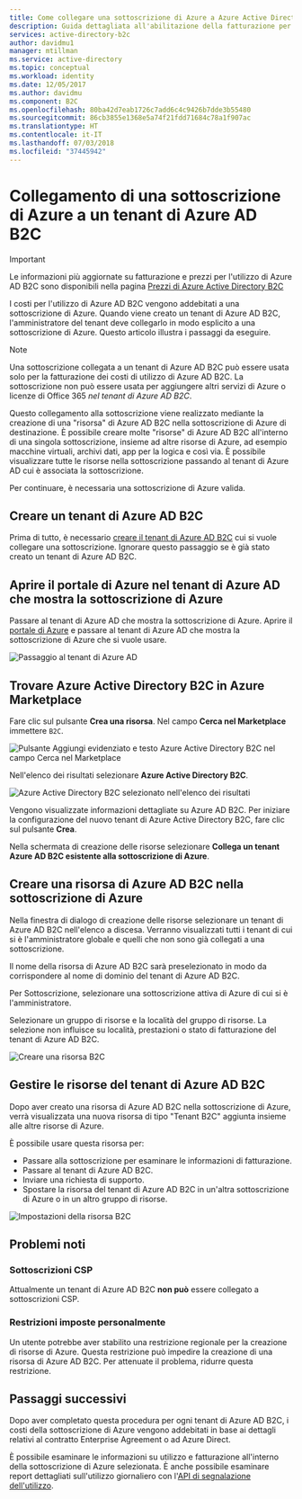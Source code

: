 ```yaml
---
title: Come collegare una sottoscrizione di Azure a Azure Active Directory B2C | Microsoft Docs
description: Guida dettagliata all'abilitazione della fatturazione per tenant Azure AD B2C in una sottoscrizione di Azure.
services: active-directory-b2c
author: davidmu1
manager: mtillman
ms.service: active-directory
ms.topic: conceptual
ms.workload: identity
ms.date: 12/05/2017
ms.author: davidmu
ms.component: B2C
ms.openlocfilehash: 80ba42d7eab1726c7add6c4c9426b7dde3b55480
ms.sourcegitcommit: 86cb3855e1368e5a74f21fdd71684c78a1f907ac
ms.translationtype: HT
ms.contentlocale: it-IT
ms.lasthandoff: 07/03/2018
ms.locfileid: "37445942"
---
```

# <a name="linking-an-azure-subscription-to-an-azure-ad-b2c-tenant"></a>Collegamento di una sottoscrizione di Azure a un tenant di Azure AD B2C

> [!IMPORTANT]
> Le informazioni più aggiornate su fatturazione e prezzi per l'utilizzo di Azure AD B2C sono disponibili nella pagina [Prezzi di Azure Active Directory B2C](https://azure.microsoft.com/pricing/details/active-directory-b2c/)

I costi per l'utilizzo di Azure AD B2C vengono addebitati a una sottoscrizione di Azure. Quando viene creato un tenant di Azure AD B2C, l'amministratore del tenant deve collegarlo in modo esplicito a una sottoscrizione di Azure. Questo articolo illustra i passaggi da eseguire.

> [!NOTE]
> Una sottoscrizione collegata a un tenant di Azure AD B2C può essere usata solo per la fatturazione dei costi di utilizzo di Azure AD B2C. La sottoscrizione non può essere usata per aggiungere altri servizi di Azure o licenze di Office 365 *nel tenant di Azure AD B2C*.

 Questo collegamento alla sottoscrizione viene realizzato mediante la creazione di una "risorsa" di Azure AD B2C nella sottoscrizione di Azure di destinazione. È possibile creare molte "risorse" di Azure AD B2C all'interno di una singola sottoscrizione, insieme ad altre risorse di Azure, ad esempio macchine virtuali, archivi dati, app per la logica e così via. È possibile visualizzare tutte le risorse nella sottoscrizione passando al tenant di Azure AD cui è associata la sottoscrizione.

Per continuare, è necessaria una sottoscrizione di Azure valida.

## <a name="create-an-azure-ad-b2c-tenant"></a>Creare un tenant di Azure AD B2C

Prima di tutto, è necessario [creare il tenant di Azure AD B2C](active-directory-b2c-get-started.md) cui si vuole collegare una sottoscrizione. Ignorare questo passaggio se è già stato creato un tenant di Azure AD B2C.

## <a name="open-azure-portal-in-the-azure-ad-tenant-that-shows-your-azure-subscription"></a>Aprire il portale di Azure nel tenant di Azure AD che mostra la sottoscrizione di Azure

Passare al tenant di Azure AD che mostra la sottoscrizione di Azure. Aprire il [portale di Azure](https://portal.azure.com) e passare al tenant di Azure AD che mostra la sottoscrizione di Azure che si vuole usare.

![Passaggio al tenant di Azure AD](./media/active-directory-b2c-how-to-enable-billing/SelectAzureADTenant.png)

## <a name="find-azure-ad-b2c-in-the-azure-marketplace"></a>Trovare Azure Active Directory B2C in Azure Marketplace

Fare clic sul pulsante **Crea una risorsa**. Nel campo **Cerca nel Marketplace** immettere `B2C`.

![Pulsante Aggiungi evidenziato e testo Azure Active Directory B2C nel campo Cerca nel Marketplace](../../includes/media/active-directory-b2c-create-tenant/find-azure-ad-b2c.png)

Nell'elenco dei risultati selezionare **Azure Active Directory B2C**.

![Azure Active Directory B2C selezionato nell'elenco dei risultati](../../includes/media/active-directory-b2c-create-tenant/find-azure-ad-b2c-result.png)

Vengono visualizzate informazioni dettagliate su Azure AD B2C. Per iniziare la configurazione del nuovo tenant di Azure Active Directory B2C, fare clic sul pulsante **Crea**.

Nella schermata di creazione delle risorse selezionare **Collega un tenant Azure AD B2C esistente alla sottoscrizione di Azure**.

## <a name="create-an-azure-ad-b2c-resource-within-the-azure-subscription"></a>Creare una risorsa di Azure AD B2C nella sottoscrizione di Azure

Nella finestra di dialogo di creazione delle risorse selezionare un tenant di Azure AD B2C nell'elenco a discesa. Verranno visualizzati tutti i tenant di cui si è l'amministratore globale e quelli che non sono già collegati a una sottoscrizione.

Il nome della risorsa di Azure AD B2C sarà preselezionato in modo da corrispondere al nome di dominio del tenant di Azure AD B2C.

Per Sottoscrizione, selezionare una sottoscrizione attiva di Azure di cui si è l'amministratore.

Selezionare un gruppo di risorse e la località del gruppo di risorse. La selezione non influisce su località, prestazioni o stato di fatturazione del tenant di Azure AD B2C.

![Creare una risorsa B2C](./media/active-directory-b2c-how-to-enable-billing/createresourceb2c.png)

## <a name="manage-your-azure-ad-b2c-tenant-resources"></a>Gestire le risorse del tenant di Azure AD B2C

Dopo aver creato una risorsa di Azure AD B2C nella sottoscrizione di Azure, verrà visualizzata una nuova risorsa di tipo "Tenant B2C" aggiunta insieme alle altre risorse di Azure.

È possibile usare questa risorsa per:

- Passare alla sottoscrizione per esaminare le informazioni di fatturazione.
- Passare al tenant di Azure AD B2C.
- Inviare una richiesta di supporto.
- Spostare la risorsa del tenant di Azure AD B2C in un'altra sottoscrizione di Azure o in un altro gruppo di risorse.

![Impostazioni della risorsa B2C](./media/active-directory-b2c-how-to-enable-billing/b2cresourcesettings.png)

## <a name="known-issues"></a>Problemi noti

### <a name="csp-subscriptions"></a>Sottoscrizioni CSP

Attualmente un tenant di Azure AD B2C **non può** essere collegato a sottoscrizioni CSP.

### <a name="self-imposed-restrictions"></a>Restrizioni imposte personalmente

Un utente potrebbe aver stabilito una restrizione regionale per la creazione di risorse di Azure. Questa restrizione può impedire la creazione di una risorsa di Azure AD B2C. Per attenuate il problema, ridurre questa restrizione.

## <a name="next-steps"></a>Passaggi successivi

Dopo aver completato questa procedura per ogni tenant di Azure AD B2C, i costi della sottoscrizione di Azure vengono addebitati in base ai dettagli relativi al contratto Enterprise Agreement o ad Azure Direct.

È possibile esaminare le informazioni su utilizzo e fatturazione all'interno della sottoscrizione di Azure selezionata. È anche possibile esaminare report dettagliati sull'utilizzo giornaliero con l'[API di segnalazione dell'utilizzo](active-directory-b2c-reference-usage-reporting-api.md).
